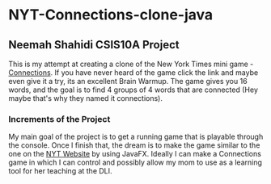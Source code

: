 # NYT-Connections-clone-java
## Neemah Shahidi CSIS10A Project
This is my attempt at creating a clone of the New York Times mini game - [Connections](https://www.nytimes.com/games/connections). If you have never heard of the game click the link and maybe even give it a try, its an excellent Brain Warmup.
The game gives you 16 words, and the goal is to find 4 groups of 4 words that are connected (Hey maybe that's why they named it connections). 
### Increments of the Project
My main goal of the project is to get a running game that is playable through the console. Once I finish that, the dream is to make the game similar to the one on the [NYT Website](https://www.nytimes.com/games/connections) by using JavaFX. Ideally I can make a Connections game in which I can control and possibly allow my mom to use as a learning tool for her teaching at the DLI. 